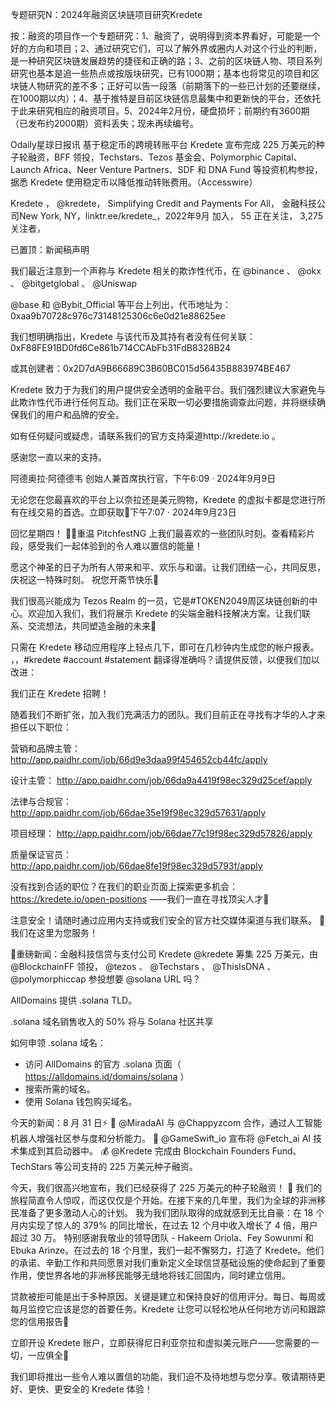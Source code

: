 专题研究N：2024年融资区块链项目研究Kredete


按：融资的项目作一个专题研究：1、融资了，说明得到资本界看好，可能是一个好的方向和项目；2、通过研究它们，可以了解外界或圈内人对这个行业的判断，是一种研究区块链发展趋势的捷径和正确的路；3、之前的区块链人物、项目系列研究也基本是追一些热点或按版块研究，已有1000期；基本也将常见的项目和区块链人物研究的差不多；正好可以告一段落（前期落下的一些已计划的还要继续，在1000期以内）；4、基于推特是目前区块链信息最集中和更新快的平台，还依托于此来研究相应的融资项目。5、2024年2月份，硬盘损坏；前期约有3600期（已发布约2000期）资料丢失；现未再续编号。

Odaily星球日报讯 基于稳定币的跨境转账平台 Kredete 宣布完成 225 万美元的种子轮融资，BFF 领投，Techstars、Tezos 基金会、Polymorphic Capital、Launch Africa、Neer Venture Partners、SDF 和 DNA Fund 等投资机构参投，据悉 Kredete 使用稳定币以降低推动转账费用。（Accesswire）

Kredete
，
@kredete，
Simplifying Credit and Payments For All，
金融科技公司New York, NY，linktr.ee/kredete_，2022年9月 加入，
55 正在关注，
3,275 关注者，


已置顶：新闻稿声明

我们最近注意到一个声称与 Kredete 相关的欺诈性代币，在
@binance
 、 
@okx
 、 
@bitgetglobal
 、 
@Uniswap
 
@base
和
@Bybit_Official
等平台上列出，代币地址为：0xaa9b70728c976c73148125306c6e0d21e88625ee

我们想明确指出，Kredete 与该代币及其持有者没有任何关联：
0xF88FE91BD0fd6Ce861b714CCAbFb31FdB8328B24

或其创建者：0x2D7dA9B66689C3B60BC015d56435B883974BE467

Kredete 致力于为我们的用户提供安全透明的金融平台。我们强烈建议大家避免与此欺诈性代币进行任何互动。我们正在采取一切必要措施调查此问题，并将继续确保我们的用户和品牌的安全。

如有任何疑问或疑虑，请联系我们的官方支持渠道http://kredete.io 。

感谢您一直以来的支持。

阿德奥拉·阿德德韦
创始人兼首席执行官，下午6:09 · 2024年9月9日

无论您在您最喜欢的平台上以奈拉还是美元购物，Kredete 的虚拟卡都是您进行所有在线交易的首选。立即获取💜下午7:07 · 2024年9月23日

回忆星期四！ 📸✨重温 PitchfestNG 上我们最喜欢的一些团队时刻。查看精彩片段，感受我们一起体验到的令人难以置信的能量！

愿这个神圣的日子为所有人带来和平、欢乐与和谐。让我们团结一心，共同反思，庆祝这一特殊时刻。
祝您开斋节快乐💜

我们很高兴能成为 Tezos Realm 的一员，它是#TOKEN2049周区块链创新的中心。欢迎加入我们，我们将展示 Kredete 的尖端金融科技解决方案。让我们联系、交流想法，共同塑造金融的未来💜 

只需在 Kredete 移动应用程序上轻点几下，即可在几秒钟内生成您的帐户报表。
，，#kredete #account #statement
翻译得准确吗？请提供反馈，以便我们加以改进：  

我们正在 Kredete 招聘！

随着我们不断扩张，加入我们充满活力的团队。我们目前正在寻找有才华的人才来担任以下职位：

营销和品牌主管： http://app.paidhr.com/job/66d9e3daa99f454652cb44fc/apply

设计主管： http://app.paidhr.com/job/66da9a4419f98ec329d25cef/apply

法律与合规官： http://app.paidhr.com/job/66dae35e19f98ec329d57631/apply

项目经理： http://app.paidhr.com/job/66dae77c19f98ec329d57826/apply

质量保证官员： http://app.paidhr.com/job/66dae8fe19f98ec329d5793f/apply

没有找到合适的职位？在我们的职业页面上探索更多机会： https://kredete.io/open-positions ——我们一直在寻找顶尖人才💜

注意安全！请随时通过应用内支持或我们安全的官方社交媒体渠道与我们联系。 💜
我们在这里为您服务！

📢重磅新闻：金融科技信贷与支付公司 Kredete 
@kredete
筹集 225 万美元，由
@BlockchainFF
领投， 
@tezos
 、 
@Techstars
 、 
@ThisIsDNA
 、 
@polymorphiccap
参投想要
@solana
 URL 吗？

AllDomains 提供 .solana TLD。

.solana 域名销售收入的 50% 将与 Solana 社区共享

如何申领 .solana 域名：

- 访问 AllDomains 的官方 .solana 页面（ https://alldomains.id/domains/solana ）
- 搜索所需的域名。
- 使用 Solana 钱包购买域名。

今天的新闻：8 月 31 日⚡️
🤝 
@MiradaAI
与
@Chappyzcom
合作，通过人工智能机器人增强社区参与度和分析能力。
📣 
@GameSwift_io
宣布将
@Fetch_ai
 AI 技术集成到其启动器中。
💰 
@Kredete
完成由 Blockchain Founders Fund、TechStars 等公司支持的 225 万美元种子融资。

今天，我们很高兴地宣布，我们已经获得了 225 万美元的种子轮融资！ 🎉
我们的旅程简直令人惊叹，而这仅仅是个开始。在接下来的几年里，我们为全球的非洲移民准备了更多激动人心的计划。
我为我们团队取得的成就感到无比自豪：在 18 个月内实现了惊人的 379% 的同比增长，在过去 12 个月中收入增长了 4 倍，用户超过 30 万。
特别感谢我敬业的领导团队 - Hakeem Oriola、Fey Sowunmi 和 Ebuka Arinze。在过去的 18 个月里，我们一起不懈努力，打造了 Kredete。他们的承诺、辛勤工作和共同愿景对我们重新定义全球信贷基础设施的使命起到了重要作用，使世界各地的非洲移民能够无缝地将钱汇回国内，同时建立信用。

贷款被拒可能是出于多种原因。关键是建立和保持良好的信用评分。每日、每周或每月监控它应该是您的首要任务。Kredete 让您可以轻松地从任何地方访问和跟踪您的信用报告💜

立即开设 Kredete 账户，立即获得尼日利亚奈拉和虚拟美元账户——您需要的一切，一应俱全💜

我们即将推出一些令人难以置信的功能，我们迫不及待地想与您分享。敬请期待更好、更快、更安全的 Kredete 体验！
